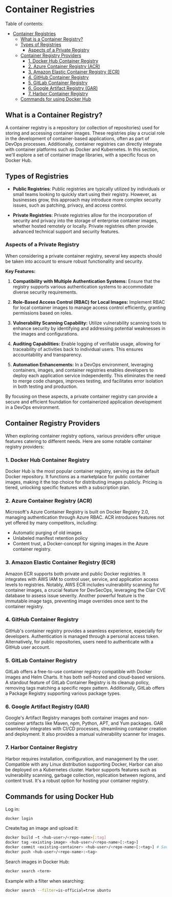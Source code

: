 # Container Registries
Table of contents:
- [Container Registries](#container-registries)
  - [What is a Container Registry?](#what-is-a-container-registry)
  - [Types of Registries](#types-of-registries)
    - [Aspects of a Private Registry](#aspects-of-a-private-registry)
  - [Container Registry Providers](#container-registry-providers)
    - [1. Docker Hub Container Registry](#1-docker-hub-container-registry)
    - [2. Azure Container Registry (ACR)](#2-azure-container-registry-acr)
    - [3. Amazon Elastic Container Registry (ECR)](#3-amazon-elastic-container-registry-ecr)
    - [4. GitHub Container Registry](#4-github-container-registry)
    - [5. GitLab Container Registry](#5-gitlab-container-registry)
    - [6. Google Artifact Registry (GAR)](#6-google-artifact-registry-gar)
    - [7. Harbor Container Registry](#7-harbor-container-registry)
  - [Commands for using Docker Hub](#commands-for-using-docker-hub)



## What is a Container Registry?

A container registry is a repository (or collection of repositories) used for storing and accessing container images. These registries play a crucial role in the development of container-based applications, often as part of DevOps processes. Additionally, container registries can directly integrate with container platforms such as Docker and Kubernetes. In this section, we'll explore a set of container image libraries, with a specific focus on Docker Hub.

## Types of Registries

- **Public Registries**: Public registries are typically utilized by individuals or small teams looking to quickly start using their registry. However, as businesses grow, this approach may introduce more complex security issues, such as patching, privacy, and access control.

- **Private Registries**: Private registries allow for the incorporation of security and privacy into the storage of enterprise container images, whether hosted remotely or locally. Private registries often provide advanced technical support and security features.

### Aspects of a Private Registry

When considering a private container registry, several key aspects should be taken into account to ensure robust functionality and security.

**Key Features:**

1. **Compatibility with Multiple Authentication Systems:**
   Ensure that the registry supports various authentication systems to accommodate diverse security requirements.

2. **Role-Based Access Control (RBAC) for Local Images:**
   Implement RBAC for local container images to manage access control efficiently, granting permissions based on roles.

3. **Vulnerability Scanning Capability:**
   Utilize vulnerability scanning tools to enhance security by identifying and addressing potential weaknesses in the images and configurations.

4. **Auditing Capabilities:**
   Enable logging of verifiable usage, allowing for traceability of activities back to individual users. This ensures accountability and transparency.

5. **Automation Enhancements:**
   In a DevOps environment, leveraging containers, images, and container registries enables developers to deploy each application service independently. This eliminates the need to merge code changes, improves testing, and facilitates error isolation in both testing and production.

By focusing on these aspects, a private container registry can provide a secure and efficient foundation for containerized application development in a DevOps environment.

## Container Registry Providers

When exploring container registry options, various providers offer unique features catering to different needs. Here are some notable container registry providers:

### 1. Docker Hub Container Registry

Docker Hub is the most popular container registry, serving as the default Docker repository. It functions as a marketplace for public container images, making it the top choice for distributing images publicly. Pricing is tiered, unlocking specific features with a subscription plan.

### 2. Azure Container Registry (ACR)

Microsoft's Azure Container Registry is built on Docker Registry 2.0, managing authentication through Azure RBAC. ACR introduces features not yet offered by many competitors, including:
- Automatic purging of old images
- Unlabeled manifest retention policy
- Content trust, a Docker-concept for signing images in the Azure container registry.

### 3. Amazon Elastic Container Registry (ECR)

Amazon ECR supports both private and public Docker registries. It integrates with AWS IAM to control user, service, and application access levels to registries. Notably, AWS ECR includes vulnerability scanning for container images, a crucial feature for DevSecOps, leveraging the Clair CVE database to assess issue severity. Another powerful feature is the immutable image tags, preventing image overrides once sent to the container registry.

### 4. GitHub Container Registry

GitHub's container registry provides a seamless experience, especially for developers. Authentication is managed through a personal access token. Alternatively, for public repositories, users need to authenticate with a GitHub user account.

### 5. GitLab Container Registry

GitLab offers a free-to-use container registry compatible with Docker images and Helm Charts. It has both self-hosted and cloud-based versions. A standout feature of GitLab Container Registry is its cleanup policy, removing tags matching a specific regex pattern. Additionally, GitLab offers a Package Registry supporting various package types.

### 6. Google Artifact Registry (GAR)

Google's Artifact Registry manages both container images and non-container artifacts like Maven, npm, Python, APT, and Yum packages. GAR seamlessly integrates with CI/CD processes, streamlining container creation and deployment. It also provides a manual vulnerability scanner for images.

### 7. Harbor Container Registry

Harbor requires installation, configuration, and management by the user. Compatible with any Linux distribution supporting Docker, Harbor can also be deployed on a Kubernetes cluster. Harbor supports features such as vulnerability scanning, garbage collection, replication between regions, and content trust. It's a robust option for hosting your container registry.


## Commands for using Docker Hub
Log in:

```bash
docker login
```

Create/tag an image and upload it:
```bash
docker build –t <hub-user>/<repo-name>[:tag]
docker tag <existing-image> <hub-user>/<repo-name>[:<tag>]
docker commit <existing-container> <hub-user>/<repo-name>[:<tag>] # Save the changes
docker push <hub-user>/<repo-name>:<tag>
```

Search images in Docker Hub:
```bash
docker search <term>
```

Example with a filter when searching:
```bash
docker search --filter=is-official=true ubuntu
```